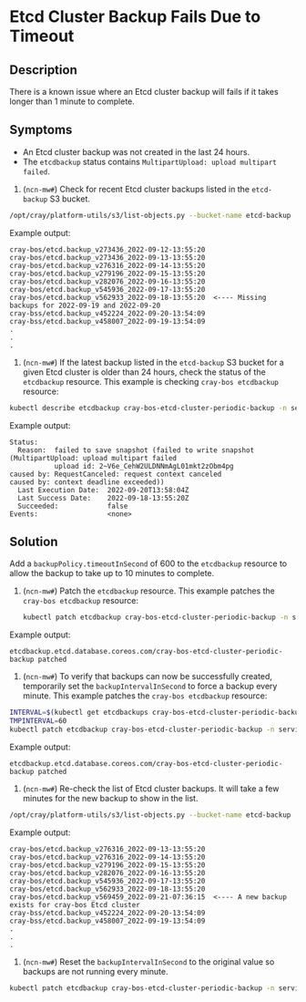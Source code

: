 # Etcd Cluster Backup Fails Due to Timeout

## Description

There is a known issue where an Etcd cluster backup will fails if it takes longer than 1 minute to complete.

## Symptoms

* An Etcd cluster backup was not created in the last 24 hours.
* The `etcdbackup` status contains `MultipartUpload: upload multipart failed`.

1. (`ncn-mw#`) Check for recent Etcd cluster backups listed in the `etcd-backup` S3 bucket.

  ```bash
  /opt/cray/platform-utils/s3/list-objects.py --bucket-name etcd-backup | grep -v bare-metal
  ```

  Example output:

  ```text
  cray-bos/etcd.backup_v273436_2022-09-12-13:55:20
  cray-bos/etcd.backup_v273436_2022-09-13-13:55:20
  cray-bos/etcd.backup_v276316_2022-09-14-13:55:20
  cray-bos/etcd.backup_v279196_2022-09-15-13:55:20
  cray-bos/etcd.backup_v282076_2022-09-16-13:55:20
  cray-bos/etcd.backup_v545936_2022-09-17-13:55:20
  cray-bos/etcd.backup_v562933_2022-09-18-13:55:20  <---- Missing backups for 2022-09-19 and 2022-09-20
  cray-bss/etcd.backup_v452224_2022-09-20-13:54:09
  cray-bss/etcd.backup_v458007_2022-09-19-13:54:09
  .
  .
  .
  ```

1. (`ncn-mw#`) If the latest backup listed in the `etcd-backup` S3 bucket for a given Etcd cluster is older than 24 hours,
check the status of the `etcdbackup` resource. This example is checking `cray-bos etcdbackup` resource:

  ```bash
  kubectl describe etcdbackup cray-bos-etcd-cluster-periodic-backup -n services | grep -A8  "Status":
  ```

  Example output:

  ```text
  Status:
    Reason:  failed to save snapshot (failed to write snapshot (MultipartUpload: upload multipart failed
             upload id: 2~V6e_CehW2ULDNNmAgL01mkt2zObm4pg
  caused by: RequestCanceled: request context canceled
  caused by: context deadline exceeded))
    Last Execution Date:  2022-09-20T13:58:04Z
    Last Success Date:    2022-09-18-13:55:20Z
    Succeeded:            false
  Events:                 <none>
  ```

## Solution

Add a `backupPolicy.timeoutInSecond` of 600 to the `etcdbackup` resource to allow the backup to take up to 10 minutes to complete.

1. (`ncn-mw#`) Patch the `etcdbackup` resource. This example patches the `cray-bos etcdbackup` resource:

   ```bash
   kubectl patch etcdbackup cray-bos-etcd-cluster-periodic-backup -n services --type=merge -p '{"spec":{"backupPolicy":{"timeoutInSecond": 600}}}'
   ```

  Example output:

  ```text
  etcdbackup.etcd.database.coreos.com/cray-bos-etcd-cluster-periodic-backup patched
  ```

1. (`ncn-mw#`) To verify that backups can now be successfully created, temporarily set the `backupIntervalInSecond` to force a backup every minute. This example patches the `cray-bos etcdbackup` resource:

  ```bash
  INTERVAL=$(kubectl get etcdbackups cray-bos-etcd-cluster-periodic-backup -n services -o json | jq -r '.spec.backupPolicy.backupIntervalInSecond')
  TMPINTERVAL=60
  kubectl patch etcdbackup cray-bos-etcd-cluster-periodic-backup -n services --type=json  -p="[{'op' : 'replace', 'path':'/spec/backupPolicy/backupIntervalInSecond', 'value' : \"$TMPINTERVAL\" }]"
  ```

  Example output:

  ```text
  etcdbackup.etcd.database.coreos.com/cray-bos-etcd-cluster-periodic-backup patched
  ```

1. (`ncn-mw#`) Re-check the list of Etcd cluster backups. It will take a few minutes for the new backup to show in the list.

  ```bash
  /opt/cray/platform-utils/s3/list-objects.py --bucket-name etcd-backup | grep -v bare-metal
  ```

  Example output:

  ```text
  cray-bos/etcd.backup_v276316_2022-09-13-13:55:20
  cray-bos/etcd.backup_v276316_2022-09-14-13:55:20
  cray-bos/etcd.backup_v279196_2022-09-15-13:55:20
  cray-bos/etcd.backup_v282076_2022-09-16-13:55:20
  cray-bos/etcd.backup_v545936_2022-09-17-13:55:20
  cray-bos/etcd.backup_v562933_2022-09-18-13:55:20
  cray-bos/etcd.backup_v569459_2022-09-21-07:36:15  <---- A new backup exists for cray-bos Etcd cluster
  cray-bss/etcd.backup_v452224_2022-09-20-13:54:09
  cray-bss/etcd.backup_v458007_2022-09-19-13:54:09
  .
  .
  .
  ```

1. (`ncn-mw#`) Reset the `backupIntervalInSecond` to the original value so backups are not running every minute.

  ```bash
  kubectl patch etcdbackup cray-bos-etcd-cluster-periodic-backup -n services --type=json  -p="[{'op' : 'replace', 'path':'/spec/backupPolicy/backupIntervalInSecond', 'value' : \"$INTERVAL\" }]"
  ```
